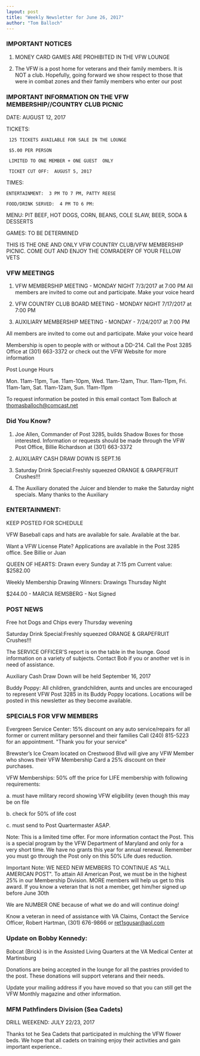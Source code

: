 ```yaml
---
layout: post
title: "Weekly Newsletter for June 26, 2017"
author: "Tom Balloch"
---
```


### IMPORTANT NOTICES
1. MONEY CARD GAMES ARE PROHIBITED IN THE VFW LOUNGE

2.  The VFW is a post home for veterans and their family members.  It is NOT a club.  Hopefully, going forward we show respect to those that were in combat zones and their family members who enter our post


### IMPORTANT INFORMATION ON THE VFW MEMBERSHIP//COUNTRY CLUB PICNIC

DATE:  AUGUST 12, 2017

TICKETS:  

     125 TICKETS AVAILABLE FOR SALE IN THE LOUNGE

     $5.00 PER PERSON 

     LIMITED TO ONE MEMBER + ONE GUEST  ONLY

     TICKET CUT OFF:  AUGUST 5, 2017

TIMES:

    ENTERTAINMENT:  3 PM TO 7 PM, PATTY REESE

    FOOD/DRINK SERVED:  4 PM TO 6 PM:

MENU:  PIT BEEF, HOT DOGS, CORN, BEANS, COLE SLAW, BEER, SODA & DESSERTS

GAMES: TO BE DETERMINED

THIS IS THE ONE AND ONLY VFW COUNTRY CLUB/VFW MEMBERSHIP PICNIC.  COME OUT AND ENJOY THE COMRADERY  OF YOUR FELLOW VETS

### VFW MEETINGS
1.  VFW MEMBERSHIP MEETING - MONDAY NIGHT 7/3/2017 at 7:00 PM
All members are invited to come out and participate.  Make your voice heard

2.  VFW COUNTRY CLUB BOARD MEETING - MONDAY NIGHT 7/17/2017 at 7:00 PM

3. AUXILIARY MEMBERSHIP MEETING - MONDAY - 7/24/2017 at 7:00 PM

All members are invited to come out and participate.  Make your voice heard

Membership is open to people with or without a DD-214.  Call the Post 3285 Office at (301) 663-3372 or check out the VFW Website for more information

Post Lounge Hours

Mon.  11am-11pm, Tue. 11am-10pm, Wed. 11am-12am, Thur. 11am-11pm, Fri. 11am-1am, Sat. 11am-12am, Sun. 11am-11pm

To request information be posted in this email contact Tom Balloch at thomasballoch@comcast.net


### Did You Know?
1.  Joe Allen, Commander of Post 3285, builds Shadow Boxes for those interested.  Information or requests should be made through the VFW Post Office, Billie Richardson at (301) 663-3372

2.  AUXILIARY CASH DRAW DOWN IS SEPT.16

3.  Saturday Drink Special:Freshly squeezed ORANGE & GRAPEFRUIT Crushes!!!

4.  The Auxiliary donated the Juicer and blender to make the Saturday night specials.  Many thanks to the Auxiliary

### ENTERTAINMENT:

KEEP POSTED FOR SCHEDULE

VFW Baseball caps and hats are available for sale.  Available at the bar.

Want a VFW License Plate?  Applications are available in the Post 3285 office.  See Billie or Juan

QUEEN OF HEARTS:  Drawn every Sunday at 7:15 pm  Current value: $2582.00  

Weekly Membership Drawing Winners: Drawings Thursday Night

$244.00 - MARCIA REMSBERG - Not Signed

### POST NEWS

Free hot Dogs and Chips every Thursday wevening

Saturday Drink Special:Freshly squeezed ORANGE & GRAPEFRUIT Crushes!!!

The SERVICE OFFICER'S report is on the table in the lounge.  Good information on a variety of subjects.  Contact Bob if you or another vet is in need of assistance.

Auxiliary Cash Draw Down will be held September 16, 2017

Buddy Poppy:  All children, grandchildren, aunts and uncles are encouraged to represent VFW Post 3285 in its Buddy Poppy locations.  Locations will  be posted in this newsletter as they become available.  

### SPECIALS FOR VFW MEMBERS

Evergreen Service Center:  15% discount on any auto service/repairs for all former or current military personnel and their families  Call (240) 815-5223 for an appointment. "Thank you for your service" 

Brewster’s Ice Cream located on Crestwood Blvd will give any VFW Member who shows their VFW Membership Card a 25% discount on their purchases.

VFW Memberships: 50% off the price for LIFE membership with following requirements:

a. must have military record showing VFW eligibility (even though this may be on file

b. check for 50% of life cost

c. must send to Post Quartermaster ASAP.  

Note:  This is a limited time offer.  For more information contact the Post.  This is a special program by the VFW Department of Maryland and only for a very short time.  We have no grants this year for annual renewal.  Remember you must go through the Post only on this 50% Life dues reduction.

Important Note:  WE NEED NEW MEMBERS TO CONTINUE AS "ALL AMERICAN POST".  To attain All American Post, we must be in the highest 25% in our Membership Division.  MORE members will help us get to this award.  If you know a veteran that is not a member, get him/her signed up before June 30th

We are NUMBER ONE because of what we do and will continue doing!

Know a veteran in need of assistance with VA Claims, Contact the Service Officer, Robert Hartman, (301) 676-9866 or ret1sgusar@aol.com

### Update on Bobby Kennedy:

Bobcat (Brick) is in the Assisted Living Quarters at the VA Medical Center at Martinsburg

Donations are being accepted in the lounge for all the pastries provided to the post.  These donations will support veterans and their needs.

Update your mailing address if you have moved so that you can still get the VFW Monthly magazine and other information.
                                                                                                     
### MFM Pathfinders Division (Sea Cadets)

DRILL WEEKEND:  JULY 22/23, 2017

Thanks tot he Sea Cadets that participated in mulching the VFW flower beds.  We hope that all cadets on training enjoy their activities and gain important experience.. 
 
